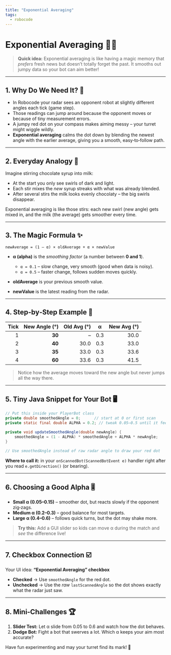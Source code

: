 ```yaml
---
title: "Exponential Averaging"
tags:
  - robocode
---
```


# Exponential Averaging 🧮✨

> **Quick idea:** Exponential averaging is like having a magic memory that *prefers* fresh news but doesn’t totally forget the past. It smooths out jumpy data so your bot can aim better!

---

## 1. Why Do We Need It? 🤔

* In Robocode your radar sees an opponent robot at slightly different angles each tick (game step).
* Those readings can jump around because the opponent moves or because of tiny measurement errors.
* A jumpy red dot on your compass makes aiming messy – your turret might wiggle wildly.
* **Exponential averaging** calms the dot down by blending the newest angle with the earlier average, giving you a smooth, easy‑to‑follow path.

---

## 2. Everyday Analogy 🥤

Imagine stirring chocolate syrup into milk:

* At the start you only see swirls of dark and light.
* Each stir mixes the *new* syrup streaks with what was already blended.
* After several stirs the milk looks evenly chocolaty – the big swirls disappear.

Exponential averaging is like those stirs: each new swirl (new angle) gets mixed in, and the milk (the average) gets smoother every time.

---

## 3. The Magic Formula ✨

```
newAverage = (1 – α) × oldAverage + α × newValue
```

* **α (alpha)** is the *smoothing factor* (a number between **0 and 1**).

  * `α = 0.1` – slow change, very smooth (good when data is noisy).
  * `α = 0.5` – faster change, follows sudden moves quickly.
* **oldAverage** is your previous smooth value.
* **newValue** is the latest reading from the radar.

---

## 4. Step‑by‑Step Example 🧮

| Tick | New Angle (°) | Old Avg (°) | α   | New Avg (°) |
| ---: | ------------: | ----------: | --- | ----------: |
|    1 |        **30** |           – | 0.3 |        30.0 |
|    2 |        **40** |        30.0 | 0.3 |        33.0 |
|    3 |        **35** |        33.0 | 0.3 |        33.6 |
|    4 |        **60** |        33.6 | 0.3 |        41.5 |

> Notice how the average moves toward the new angle but never jumps all the way there.

---

## 5. Tiny Java Snippet for Your Bot 🖥️

```java
// Put this inside your PlayerBot class
private double smoothedAngle = 0;      // start at 0 or first scan
private static final double ALPHA = 0.2; // tweak 0.05–0.5 until it feels right

private void updateSmoothedAngle(double newAngle) {
    smoothedAngle = (1 - ALPHA) * smoothedAngle + ALPHA * newAngle;
}

// Use smoothedAngle instead of raw radar angle to draw your red dot
```

**Where to call it:** in your `onScannedBot(ScannedBotEvent e)` handler right after you read `e.getDirection()` (or bearing).

---

## 6. Choosing a Good Alpha 🎚️

* **Small α (0.05–0.15)** – smoother dot, but reacts slowly if the opponent zig‑zags.
* **Medium α (0.2–0.3)** – good balance for most targets.
* **Large α (0.4–0.6)** – follows quick turns, but the dot may shake more.

> **Try this:** Add a GUI slider so kids can move α during the match and *see* the difference live!

---

## 7. Checkbox Connection ☑️

Your UI idea: **“Exponential Averaging” checkbox**

* **Checked** → Use `smoothedAngle` for the red dot.
* **Unchecked** → Use the *raw* `lastScannedAngle` so the dot shows exactly what the radar just saw.

---

## 8. Mini‑Challenges 🏆

1. **Slider Test:** Let α slide from 0.05 to 0.6 and watch how the dot behaves.
2. **Dodge Bot:** Fight a bot that swerves a lot. Which α keeps your aim most accurate?

Have fun experimenting and may your turret find its mark! 🎯
